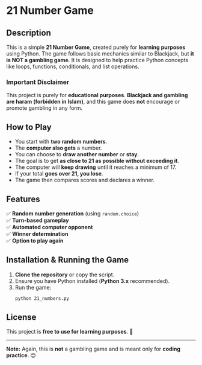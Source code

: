 # 21 Number Game

## Description

This is a simple **21 Number Game**, created purely for **learning purposes** using Python. The game follows basic mechanics similar to Blackjack, but **it is NOT a gambling game**. It is designed to help practice Python concepts like loops, functions, conditionals, and list operations.

### **Important Disclaimer**

This project is purely for **educational purposes**. **Blackjack and gambling are haram (forbidden in Islam)**, and this game does **not** encourage or promote gambling in any form.

## How to Play

- You start with **two random numbers**.
- The **computer also gets** a number.
- You can choose to **draw another number** or **stay**.
- The goal is to get **as close to 21 as possible without exceeding it**.
- The computer will **keep drawing** until it reaches a minimum of 17.
- If your total **goes over 21, you lose**.
- The game then compares scores and declares a winner.

## Features

✅ **Random number generation** (using `random.choice`)\
✅ **Turn-based gameplay**\
✅ **Automated computer opponent**\
✅ **Winner determination**\
✅ **Option to play again**

## Installation & Running the Game

1. **Clone the repository** or copy the script.
2. Ensure you have Python installed (**Python 3.x** recommended).
3. Run the game:
   ```sh
   python 21_numbers.py
   ```

## License

This project is **free to use for learning purposes**. 🚀

---

**Note:** Again, this is **not** a gambling game and is meant only for **coding practice**. 😊

